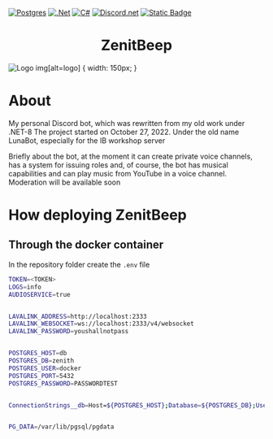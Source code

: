 [![Postgres](https://img.shields.io/badge/postgres-%23316192.svg?style=for-the-badge&logo=postgresql&logoColor=white)](#postgres)
[![.Net](https://img.shields.io/badge/.NET-5C2D91?style=for-the-badge&logo=.net&logoColor=white)](#.Net)
[![C#](https://img.shields.io/badge/c%23-%23239120.svg?style=for-the-badge&logo=csharp&logoColor=white)](c#)
[![Discord.net](https://img.shields.io/nuget/vpre/Discord.Net.svg?maxAge=2592000?style=plasti)](#Discord.Net)
[![Static Badge](https://img.shields.io/badge/lavalink-net)](https://github.com/angelobreuer/Lavalink4NET)

# <center>ZenitBeep</center>
![Logo](https://i.imgur.com/ovLUlWm.png)
img[alt=logo] { width: 150px; }

# About
My personal Discord bot, which was rewritten from my old work under .NET-8
The project started on October 27, 2022. Under the old name LunaBot, especially for the IB workshop server

Briefly about the bot, at the moment it can create private voice channels, has a system for issuing roles and, of course, the bot has musical capabilities and can play music from YouTube in a voice channel.
Moderation will be available soon

# How deploying ZenitBeep

## Through the docker container

In the repository folder create the `.env` file

```bash
TOKEN=<TOKEN>
LOGS=info
AUDIOSERVICE=true


LAVALINK_ADDRESS=http://localhost:2333
LAVALINK_WEBSOCKET=ws://localhost:2333/v4/websocket
LAVALINK_PASSWORD=youshallnotpass


POSTGRES_HOST=db
POSTGRES_DB=zenith
POSTGRES_USER=docker
POSTGRES_PORT=5432
POSTGRES_PASSWORD=PASSWORDTEST


ConnectionStrings__db=Host=${POSTGRES_HOST};Database=${POSTGRES_DB};Username=${POSTGRES_USER};Password=${POSTGRES_PASSWORD}


PG_DATA=/var/lib/pgsql/pgdata
```

